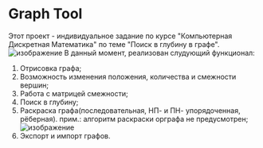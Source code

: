 # Graph Tool
Этот проект - индивидуальное задание по курсе "Компьютерная Дискретная Математика" по теме "Поиск в глубину в графе". 
![изображение](https://user-images.githubusercontent.com/115095350/222669163-c405b477-48e5-40a6-a117-e4251c049bf0.png)
В данный момент, реализован слудующий функционал:
1. Отрисовка графа;
2. Возможность изменения положения, количества и смежности вершин;
3. Работа с матрицей смежности;
4. Поиск в глубину;
5. Раскраска графа(последовательная, НП- и ПН- упорядоченная, рёберная). прим.: алгоритм раскраски орграфа не предусмотрен;
![изображение](https://user-images.githubusercontent.com/115095350/222670834-dbcea07a-cdca-4c43-9247-5be6ae64c1f6.png)
6. Экспорт и импорт графов.
